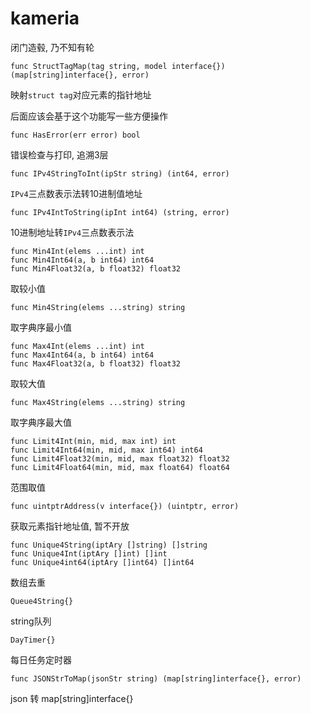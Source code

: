# kameria

闭门造毂, 乃不知有轮

```
func StructTagMap(tag string, model interface{}) (map[string]interface{}, error)
```

映射`struct tag`对应元素的指针地址

后面应该会基于这个功能写一些方便操作

```
func HasError(err error) bool
```

错误检查与打印, 追溯3层

```
func IPv4StringToInt(ipStr string) (int64, error)
```

`IPv4`三点数表示法转10进制值地址


```
func IPv4IntToString(ipInt int64) (string, error)
```

10进制地址转`IPv4`三点数表示法

```
func Min4Int(elems ...int) int
func Min4Int64(a, b int64) int64
func Min4Float32(a, b float32) float32
```

取较小值

```
func Min4String(elems ...string) string
```

取字典序最小值

```
func Max4Int(elems ...int) int
func Max4Int64(a, b int64) int64
func Max4Float32(a, b float32) float32
```

取较大值

```
func Max4String(elems ...string) string
```

取字典序最大值

```
func Limit4Int(min, mid, max int) int
func Limit4Int64(min, mid, max int64) int64
func Limit4Float32(min, mid, max float32) float32
func Limit4Float64(min, mid, max float64) float64
```

范围取值

```
func uintptrAddress(v interface{}) (uintptr, error)
```

获取元素指针地址值, 暂不开放

```
func Unique4String(iptAry []string) []string
func Unique4Int(iptAry []int) []int
func Unique4int64(iptAry []int64) []int64
```

数组去重

```
Queue4String{}
```

string队列

```
DayTimer{}
```

每日任务定时器

```
func JSONStrToMap(jsonStr string) (map[string]interface{}, error)
```

json 转 map[string]interface{}